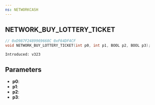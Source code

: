 ```yaml
---
ns: NETWORKCASH
---
```

## NETWORK_BUY_LOTTERY_TICKET

```c
// 0xD987F2489969668C 0xF64DF4CF
void NETWORK_BUY_LOTTERY_TICKET(int p0, int p1, BOOL p2, BOOL p3);
```

```
Introduced: v323
```

## Parameters
* **p0**:
* **p1**:
* **p2**:
* **p3**:

